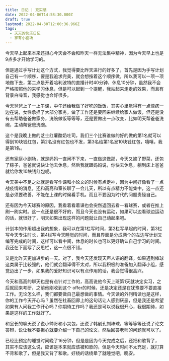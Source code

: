 ```yaml
---
title: 日记 | 充实感
date: 2022-04-06T14:58:30.000Z
draft: true
lastmod: 2022-04-30T12:00:36.966Z
tags:
  - 天天的快乐日记
  - 家有小剧场
---
```

今天早上起来本来还担心今天会不会和昨天一样无法集中精神，因为今天早上也是9点多才开始学习的。

但是通过手写计划这个方式，我觉得要比昨天进行的好多了，首先是因为手写计划自己有一个顺序，要是我追求完美，就会想按着这个顺序做，所以我可以一项一项地做下去，第二点是开着哈利波特的直播计时40分钟，休息10分钟，虽然我不会严格按照他的来学习休息，但是可以起到一个提醒，我站起来走走的效果，而且有背景白噪音，我感觉也会好很多。

今天爸爸上了一上午课，中午还给我做了好吃的饭饭，其实心里觉得有一点愧疚一边在说，女性承担了大部分家务，做了工作还是要回来继续给家人做饭，但还是没有去帮助爸爸做家务，洗碗做饭等等等，还是要做出一点改变，比如明天帮爸爸洗碗，主动帮爸爸洗碗。

这个是我晚上做的芝士红薯酸奶吐司，我们三个比赛谁做的好的做的第1名就可以得到10块钱红包，第2名没有红包也不发，第3名给第1名发10块钱红包，嘻嘻，我是第1名。

还有家庭小剧场，就是妈妈一直闲不下来，一直做这做那，今天又摘了野菜，还包了粽子，爸爸就说快让他去休息，然后我就跟妈妈说，你快去休息，躺到床上爸爸就给你发10块钱红包呢。

今天美中不足之处就是看写作课和小论文的时候有点走神，因为中间好像看了一点战疫情的消息，还和高高和室长聊了一会儿天，所以有点精力不能集中，这一点还是必须要改善，不能在上课的时候看手机。而且不要因为时代的问题责怪自己。

还有因为今天球赛的原因，我看着看着课也会突然返回去看一看球赛，或者在推上刷一刷实时。这一点还是很不好的，而且今天也没有运动，如果可以边看球边运动的话，就很好了，明天如果出现这样的问题就让自己动起来吧。

计划本的作用超出我的想象，我可以在第1栏写时间，第2栏写早起的时间，第3栏写今天专注时长，第4栏写今天睡觉的时间，而且界面是分成两个的左边写计划又编写完成的时间，这样可以看中间，休息的时长也可以更好确认自己学习的时间。我还在下面写了反思栏，这一点很不错。

又是比昨天更加进步的一天。对了，我今天还发现天声人语的翻译，如果遇到棒球这类属于比较强的，他们就会翻译得不太对，所以我积极的准备加入翻译小组，感觉迈出了一步，如果我的爱好知识可以有点作用的话，我会觉得很高兴。

今天和高高的聊天也是有点针对工作的，高高说他今天上班第1天就决定实习，之后就回来考研，之前他刚收到这个 offer的时候，还是决定还是在犹豫要不要直接工作。无论怎么样，我们都要做自己最想做的事情。今天读的外刊精读也是这样，你的工作今天开心吗？虽然在社畜回廊上的这句话让人感到厌恶，但是我还是希望如果有人问我工作开心吗？你期待工作吗？我还是可以说我很开心，我很期待，如果是这样的工作就好了。

和室长的聊天说了说小帅哥和小哭包，还说了韩剧孔刘棒球，等等等等还说了论文答辩，说让我不要担心就要介绍一下自己的论文，然后回答老师的问题就可以了。

已经比预定的睡觉时间晚了16分钟，但是是因为今天完成之后，还把和歌背了，其实不应该这么说，应该是本来就应该被和歌的，但是今天时间不太充足，就打算不背和歌了，但是我又背了和歌。好绕的话绕晕了就睡觉吧，晚安。
